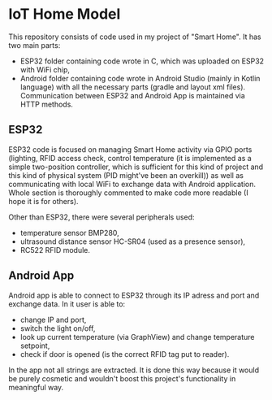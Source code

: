 # IoT Home Model

This repository consists of code used in my project of "Smart Home". It has two main parts:
- ESP32 folder containing code wrote in C, which was uploaded on ESP32 with WiFi chip,
- Android folder containing code wrote in Android Studio (mainly in Kotlin language) with all the necessary parts (gradle and layout xml files).
Communication between ESP32 and Android App is maintained via HTTP methods.

## ESP32
ESP32 code is focused on managing Smart Home activity via GPIO ports (lighting, RFID access check, control temperature (it is implemented as a simple two-position controller, which is sufficient for this kind of project and this kind of physical system (PID might've been an overkill)) as well as communicating with local WiFi to exchange data with Android application. 
Whole section is thoroughly commented to make code more readable (I hope it is for others).

Other than ESP32, there were several peripherals used:
- temperature sensor BMP280,
- ultrasound distance sensor HC-SR04 (used as a presence sensor),
- RC522 RFID module.

## Android App
Android app is able to connect to ESP32 through its IP adress and port and exchange data. In it user is able to:
- change IP and port,
- switch the light on/off,
- look up current temperature (via GraphView) and change temperature setpoint,
- check if door is opened (is the correct RFID tag put to reader).

In the app not all strings are extracted. It is done this way because it would be purely cosmetic and wouldn't boost this project's functionality in meaningful way.
